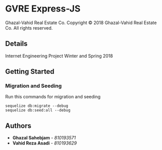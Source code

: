 # GVRE Express-JS

Ghazal-Vahid Real Estate Co. Copyright :copyright: 2018 Ghazal-Vahid Real Estate Co. All rights reserved.

## Details

Internet Engineering Project Winter and Spring 2018

## Getting Started

### Migration and Seeding

Run this commands for migration and seeding

```
sequelize db:migrate --debug
sequelize db:seed:all --debug
```
## Authors

* **Ghazal Sahebjam** - *810193571*
* **Vahid Reza Asadi** - *810193629*
